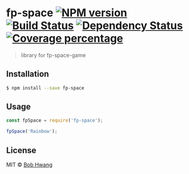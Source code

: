# fp-space [![NPM version][npm-image]][npm-url] [![Build Status][travis-image]][travis-url] [![Dependency Status][daviddm-image]][daviddm-url] [![Coverage percentage][coveralls-image]][coveralls-url]
> library for fp-space-game

## Installation

```sh
$ npm install --save fp-space
```

## Usage

```js
const fpSpace = require('fp-space');

fpSpace('Rainbow');
```
## License

MIT © [Bob Hwang](https://agvim.wordpress.com)


[npm-image]: https://badge.fury.io/js/fp-space.svg
[npm-url]: https://npmjs.org/package/fp-space
[travis-image]: https://travis-ci.org/afrontend/fp-space.svg?branch=master
[travis-url]: https://travis-ci.org/afrontend/fp-space
[daviddm-image]: https://david-dm.org/afrontend/fp-space.svg?theme=shields.io
[daviddm-url]: https://david-dm.org/afrontend/fp-space
[coveralls-image]: https://coveralls.io/repos/afrontend/fp-space/badge.svg
[coveralls-url]: https://coveralls.io/r/afrontend/fp-space
